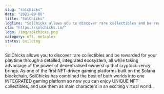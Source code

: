 ```yaml
---
slug: "solchicks"
date: "2021-09-06"
title: "SolChicks"
logline: "SolChicks allows you to discover rare collectibles and be rewarded for your playtime through a detailed, integrated ecosystem as one of the first NFT-driven gaming platforms built on the Solana blockchain."
cta: "https://solchicks.io/"
logo: /img/solchicks.png
category: nft, metaplex
status: building
---
```


SolChicks allows you to discover rare collectibles and be rewarded for your playtime through a detailed, integrated ecosystem, all while taking advantage of the power of decentralised ownership that cryptocurrency brings. As one of the first NFT-driven gaming platforms built on the Solana blockchain, SolChicks has combined the best of both worlds into one INTEGRATED gaming platform so now you can enjoy UNIQUE NFT collectibles, and use them as main characters in an exciting virtual world..
